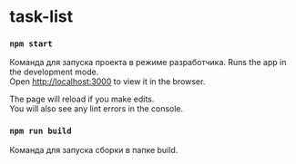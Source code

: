 # task-list

### `npm start`

Команда для запуска проекта в режиме разработчика.
Runs the app in the development mode.\
Open [http://localhost:3000](http://localhost:3000) to view it in the browser.

The page will reload if you make edits.\
You will also see any lint errors in the console.

### `npm run build`

Команда для запуска сборки в папке build.
